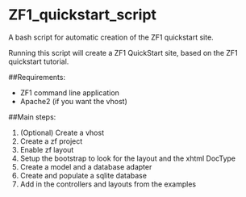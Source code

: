 # ZF1_quickstart_script
A bash script for automatic creation of the ZF1 quickstart site.

Running this script will create a ZF1 QuickStart site, based on the ZF1 quickstart tutorial.

##Requirements:

* ZF1 command line application
* Apache2 (if you want the vhost)

##Main steps:

1. (Optional) Create a vhost
1. Create a zf project
1. Enable zf layout
1. Setup the bootstrap to look for the layout and the xhtml DocType
1. Create a model and a database adapter
1. Create and populate a sqlite database
1. Add in the controllers and layouts from the examples

